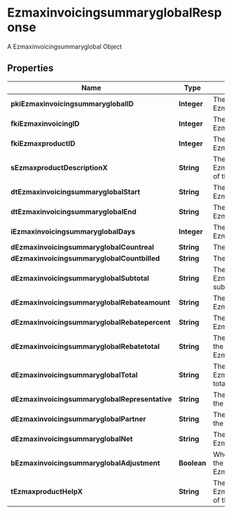 

# EzmaxinvoicingsummaryglobalResponse

A Ezmaxinvoicingsummaryglobal Object

## Properties

| Name | Type | Description | Notes |
|------------ | ------------- | ------------- | -------------|
|**pkiEzmaxinvoicingsummaryglobalID** | **Integer** | The unique ID of the Ezmaxinvoicingsummaryglobal |  [optional] |
|**fkiEzmaxinvoicingID** | **Integer** | The unique ID of the Ezmaxinvoicing |  [optional] |
|**fkiEzmaxproductID** | **Integer** | The unique ID of the Ezmaxproduct |  |
|**sEzmaxproductDescriptionX** | **String** | The description of the Ezmaxproduct in the language of the requester |  |
|**dtEzmaxinvoicingsummaryglobalStart** | **String** | The start date for the Ezmaxinvoicingsummaryglobal |  |
|**dtEzmaxinvoicingsummaryglobalEnd** | **String** | The end date for the Ezmaxinvoicingsummaryglobal |  |
|**iEzmaxinvoicingsummaryglobalDays** | **Integer** | The number of days for the Ezmaxinvoicingsummaryglobal |  |
|**dEzmaxinvoicingsummaryglobalCountreal** | **String** | The count item calculated |  |
|**dEzmaxinvoicingsummaryglobalCountbilled** | **String** | The count item billed |  |
|**dEzmaxinvoicingsummaryglobalSubtotal** | **String** | The Ezmaxinvoicingsummaryglobal subtotal |  |
|**dEzmaxinvoicingsummaryglobalRebateamount** | **String** | The rebate amount for the Ezmaxinvoicingsummaryglobal |  |
|**dEzmaxinvoicingsummaryglobalRebatepercent** | **String** | The rebate percentage of the Ezmaxinvoicingsummaryglobal |  |
|**dEzmaxinvoicingsummaryglobalRebatetotal** | **String** | The rebate amount total for the Ezmaxinvoicingsummaryglobal |  |
|**dEzmaxinvoicingsummaryglobalTotal** | **String** | The Ezmaxinvoicingsummaryglobal total |  |
|**dEzmaxinvoicingsummaryglobalRepresentative** | **String** | The amount of commission for the representative |  [optional] |
|**dEzmaxinvoicingsummaryglobalPartner** | **String** | The amount of commission for the partner |  [optional] |
|**dEzmaxinvoicingsummaryglobalNet** | **String** | The net amount of the Ezmaxinvoicingsummaryglobal |  [optional] |
|**bEzmaxinvoicingsummaryglobalAdjustment** | **Boolean** | Whether it is adjustment for the Ezmaxinvoicingsummaryglobal |  |
|**tEzmaxproductHelpX** | **String** | The help message of the Ezmaxproduct in the language of the requester |  |



